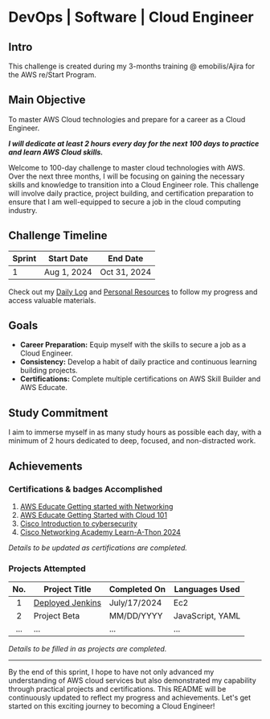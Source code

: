 # DevOps | Software | Cloud Engineer

## Intro

This challenge is created during my 3-months training @ emobilis/Ajira for the AWS re/Start Program.

## Main Objective

To master AWS Cloud technologies and prepare for a career as a Cloud Engineer.

***I will dedicate at least 2 hours every day for the next 100 days to practice and learn AWS Cloud skills.***

Welcome to 100-day challenge to master cloud technologies with AWS. Over the next three months, I will be focusing on gaining the necessary skills and knowledge to transition into a Cloud Engineer role. This challenge will involve daily practice, project building, and certification preparation to ensure that I am well-equipped to secure a job in the cloud computing industry.

## Challenge Timeline

| Sprint | Start Date | End Date |
| ------ | ---------- | -------- |
| 1      | Aug 1, 2024 | Oct 31, 2024 |

Check out my [Daily Log](https://github.com/0tieno/100DaysOfCloud/blob/main/logs.md) and [Personal Resources](https://github.com/0tieno/30DaysOfCloud/blob/main/Resources.md) to follow my progress and access valuable materials.

## Goals

- **Career Preparation:** Equip myself with the skills to secure a job as a Cloud Engineer.
- **Consistency:** Develop a habit of daily practice and continuous learning building projects.
- **Certifications:** Complete multiple certifications on AWS Skill Builder and AWS Educate.

## Study Commitment

I aim to immerse myself in as many study hours as possible each day, with a minimum of 2 hours dedicated to deep, focused, and non-distracted work.

## Achievements

### Certifications & badges Accomplished

1. [AWS Educate Getting started with Networking](https://www.credly.com/badges/52bdc675-a065-46c3-a50a-e1782d7e7e34/public_url)
2. [AWS Educate Getting Started with Cloud 101](https://www.credly.com/badges/6a6bd8cf-9918-4154-b848-c4cac011d495/public_url)
3. [Cisco Introduction to cybersecurity](https://www.credly.com/badges/98c93fa4-ef87-48e5-b1f8-96445cbc3096/public_url)
4. [Cisco Networking Academy Learn-A-Thon 2024
](https://www.credly.com/badges/a88bde45-6453-421a-9468-7f3ba49dfa9a/public_url)

*Details to be updated as certifications are completed.*

### Projects Attempted

| No. | Project Title | Completed On | Languages Used |
| :-: | ------------- | ------------ | -------------- |
| 1   | [Deployed Jenkins](https://github.com/0tieno/30DaysOfCloud/blob/main/images/jenkinsDeployed.png) | July/17/2024   | Ec2   |
| 2   | Project Beta  | MM/DD/YYYY   | JavaScript, YAML|
| ... | ...           | ...          | ...            |

*Details to be filled in as projects are completed.*

---

By the end of this sprint, I hope to have not only advanced my understanding of AWS cloud services but also demonstrated my capability through practical projects and certifications. This README will be continuously updated to reflect my progress and achievements. Let's get started on this exciting journey to becoming a Cloud Engineer!
